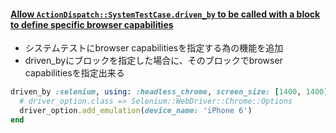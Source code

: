 #### [Allow `ActionDispatch::SystemTestCase.driven_by` to be called with a block to define specific browser capabilities](https://github.com/rails/rails/pull/35081)

* システムテストにbrowser capabilitiesを指定する為の機能を追加
* driven_byにブロックを指定した場合に、そのブロックでbrowser capabilitiesを指定出来る

```ruby
driven_by :selenium, using: :headless_chrome, screen_size: [1400, 1400]  do |driver_option|
  # driver_option.class => Selenium::WebDriver::Chrome::Options
  driver_option.add_emulation(device_name: 'iPhone 6')
end
```
